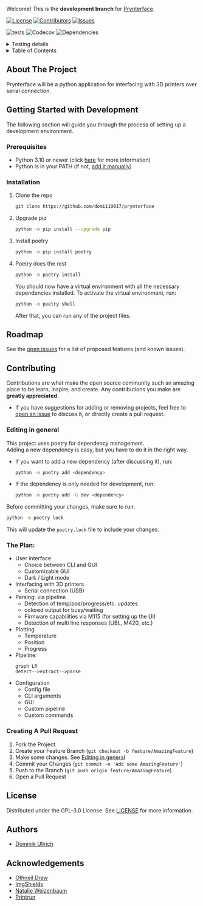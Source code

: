 <!-- repo links -->
[repo_main]: https://github.com/domi119017/prynterface
[repo_issues_open]: https://github.com/domi119017/prynterface/issues
[repo_issues_new]: https://github.com/domi119017/prynterface/issues/new
[repo_releases]: https://github.com/domi119017/prynterface/releases
<!-- links to files -->
[repo_license]: LICENSE
[repo_logo_icon]: misc/images/logo_icon.png
[repo_logo_text]: misc/images/logo_text.png
[repo_logo_combined]: misc/images/logo.png
[project_screenshot]: misc/images/screenshot.png

<!-- shields -->
[shield_downloads]: https://img.shields.io/github/downloads/domi119017/prynterface/total
[shield_contributors]: https://img.shields.io/github/contributors/domi119017/prynterface?color=dark-green
[shield_issues]: https://img.shields.io/github/issues/domi119017/prynterface
[shield_license]: https://img.shields.io/badge/License-GPLv3-blue.svg
[shield_codecov]: https://codecov.io/gh/domi119017/prynterface/branch/master/graph/badge.svg?token=DFD15VCX40
[shield_dependencys]: https://img.shields.io/librariesio/github/domi119017/prynterface

<!-- icons -->
[icon_python]: https://simpleicons.org/icons/python.svg

<!-- websites -->
[python_download]: https://www.python.org/downloads/

<!-- other -->
[add_to_path]: prynterface/docs/path.md

<!-- workflow shields -->
[pytest_quick]: https://github.com/domi119017/prynterface/actions/workflows/pytest_quick.yml/badge.svg
[pytest_versions_ubuntu]: http://github-actions.40ants.com/domi119017/prynterface/matrix.svg?only=pytest%20detailed.test.false.ubuntu-latest
[pytest_versions_windows]: http://github-actions.40ants.com/domi119017/prynterface/matrix.svg?only=pytest%20detailed.test.false.windows-latest
[pytest_versions_experimental_ubuntu]: http://github-actions.40ants.com/domi119017/prynterface/matrix.svg?only=pytest%20detailed.test.true.ubuntu-latest
[pytest_versions_experimental_windows]: http://github-actions.40ants.com/domi119017/prynterface/matrix.svg?only=pytest%20detailed.test.true.windows-latest

<!-- @todo Project Logo 
[![Logo][repo_logo_combined]][repo_main]
-->
Welcome! This is the **development branch** for [Prynterface][repo_main].

[![License][shield_license]][repo_license]
[![Contributors][shield_contributors]][repo_main]
[![Issues][shield_issues]][repo_main]

![tests][pytest_quick]
![Codecov](https://img.shields.io/codecov/c/gh/domi119017/prynterface)
![Dependencies][shield_dependencys]


<!-- Testing details -->
<details>
<summary> Testing details </summary>


| OS          | Supported versions                 |
| ----------- | ---------------------------------- |
| **Ubuntu**  | ![pytest][pytest_versions_ubuntu]  |
| **Windows** | ![pytest][pytest_versions_windows] |


</details>


<!-- Table Of Contents -->
<details>
<summary>Table of Contents</summary>
<ol>
<li>
<a href="#about-the-project">About The Project</a>
</li>
<li>
<a href="#getting-started-with-development">Getting Started with Development</a>
<ul>
<li><a href="#prerequisites">Prerequisites</a></li>
<li><a href="#installation">Installation</a></li>
</ul>
</li>
<li><a href="#roadmap">Roadmap</a></li>
<li><a href="#contributing">Contributing</a>
<ul>
<li><a href="#editing-in-general">Editing in general</a></li>
<li><a href="#the-plan">The Plan</a></li>
<li><a href="#creating-a-pull-request">Creating A Pull Request</a></li>
</ul>
</li>
<li>
<a href="#license">License</a>
</li>
</ol>
</details>

</details>

## About The Project

<!-- @todo Project Screenshot [later]
[![Screenshot][project_screenshot]](#getting-started)
-->
Prynterface will be a python application for interfacing with 3D printers over serial connection.

## Getting Started with Development
The following section will guide you through the process of setting up a development environment.

### Prerequisites
* Python 3.10 or newer (click [here][python_download] for more information)
* Python is in your PATH (if not, [add it manually][add_to_path])

### Installation
1. Clone the repo
   ```sh
   git clone https://github.com/domi119017/prynterface
    ```
2. Upgrade pip
   ```sh
   python -m pip install --upgrade pip
   ```
3. Install poetry
   ```sh
   python -m pip install poetry
    ```
4. Poetry does the rest
   ```sh
   python -m poetry install
   ```

    You should now have a virtual environment with all the necessary dependencies installed.
    To activate the virtual environment, run:
    ```sh
    python -m poetry shell
    ```
    After that, you can run any of the project files.

## Roadmap

See the [open issues][repo_issues_open] for a list of proposed features (and known issues).

## Contributing

Contributions are what make the open source community such an amazing place to be learn, inspire, and create. Any contributions you make are **greatly appreciated**.
* If you have suggestions for adding or removing projects, feel free to [open an issue](https://github.com/domi119017/prynterface/issues/new) to discuss it, or directly create a pull request.

### Editing in general

This project uses poetry for dependency management. <br>
Adding a new dependency is easy, but you have to do it in the right way.
- If you want to add a new dependency (after discussing it), run:
  ```sh
  python -m poetry add <dependency>
  ```
- If the dependency is only needed for development, run:
  ```sh
  python -m poetry add -G dev <dependency>
  ```

Before committing your changes, make sure to run:
```sh
python -m poetry lock
```
This will update the `poetry.lock` file to include your changes.

### The Plan:
- User interface
  - Choice between CLI and GUI
  - Customizable GUI
  - Dark / Light mode
- Interfacing with 3D printers
  - Serial connection (USB)
- Parsing: via pipeline
  - Detection of temp/pos/progress/etc. updates
  - colored output for busy/waiting
  - Firmware capabilities via M115 (for setting up the UI)
  - Detection of multi line responses (UBL, M420, etc.)
- Plotting
  - Temperature
  - Position
  - Progress
- Pipeline:
  ```mermaid
  graph LR
  detect-->extract-->parse
  ```
- Configuration
  - Config file
  - CLI arguments
  - GUI
  - Custom pipeline
  - Custom commands

### Creating A Pull Request
<!-- 
@todo change to reflect changes in repo security
-->
1. Fork the Project
2. Create your Feature Branch (`git checkout -b feature/AmazingFeature`)
3. Make some changes. See [Editing in general](#editing-in-general)
4. Commit your Changes (`git commit -m 'Add some AmazingFeature'`)
5. Push to the Branch (`git push origin feature/AmazingFeature`)
6. Open a Pull Request

## License

Distributed under the GPL-3.0 License. See [LICENSE](https://github.com/domi119017/prynterface/LICENSE) for more information.

## Authors

* [Dominik Ullrich](github.com/domi119017)

## Acknowledgements

* [Othneil Drew](https://github.com/othneildrew/Best-README-Template)
* [ImgShields](https://shields.io/)
* [Natalie Weizenbaum](https://gist.github.com/nex3)
* [Printrun](https://github.com/kliment/Printrun)
